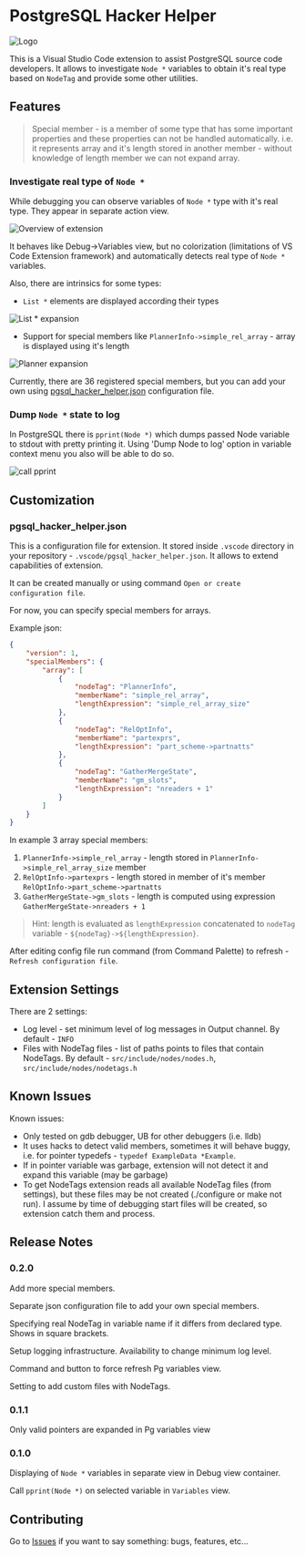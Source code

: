 # PostgreSQL Hacker Helper

![Logo](resources/logo.png)

This is a Visual Studio Code extension to assist PostgreSQL source code developers.
It allows to investigate `Node *` variables to obtain it's real type based on `NodeTag`
and provide some other utilities.

## Features

> Special member - is a member of some type that has some important properties and these properties can not be handled automatically.
> i.e. it represents array and it's length stored in another member - without knowledge of length member we can not expand array.

### Investigate real type of `Node *`

While debugging you can observe variables of `Node *` type with it's real type.
They appear in separate action view.

![Overview of extension](resources/overview.gif)

It behaves like Debug->Variables view, but no colorization (limitations of VS Code Extension framework) and automatically detects real type of `Node *` variables.

Also, there are intrinsics for some types:

- `List *` elements are displayed according their types

![List * expansion](resources/list.gif)

- Support for special members like `PlannerInfo->simple_rel_array` - array is displayed using it's length

![Planner expansion](resources/planner.gif)

Currently, there are 36 registered special members, but you can add your own using [pgsql_hacker_helper.json](#pgsql_hacker_helperjson) configuration file.

### Dump `Node *` state to log

In PostgreSQL there is `pprint(Node *)` which dumps passed Node variable to stdout with pretty printing it.
Using 'Dump Node to log' option in variable context menu you also will be able to do so.

![call pprint](resources/dump.gif)

## Customization

### pgsql_hacker_helper.json

This is a configuration file for extension.
It stored inside `.vscode` directory in your repository - `.vscode/pgsql_hacker_helper.json`.
It allows to extend capabilities of extension.

It can be created manually or using command `Open or create configuration file`.

For now, you can specify special members for arrays.

Example json:

```json
{
    "version": 1,
    "specialMembers": {
        "array": [
            {
                "nodeTag": "PlannerInfo",
                "memberName": "simple_rel_array",
                "lengthExpression": "simple_rel_array_size"
            },
            {
                "nodeTag": "RelOptInfo",
                "memberName": "partexprs",
                "lengthExpression": "part_scheme->partnatts"
            },
            {
                "nodeTag": "GatherMergeState",
                "memberName": "gm_slots",
                "lengthExpression": "nreaders + 1"
            }
        ]
    }
}
```

In example 3 array special members:

1. `PlannerInfo->simple_rel_array` - length stored in `PlannerInfo->simple_rel_array_size` member
2. `RelOptInfo->partexprs` - length stored in member of it's member `RelOptInfo->part_scheme->partnatts`
3. `GatherMergeState->gm_slots` - length is computed using expression `GatherMergeState->nreaders + 1`

> Hint: length is evaluated as `lengthExpression` concatenated to `nodeTag` variable - `${nodeTag}->${lengthExpression}`.

After editing config file run command (from Command Palette) to refresh - `Refresh configuration file`.

## Extension Settings

There are 2 settings:

- Log level - set minimum level of log messages in Output channel. By default - `INFO`
- Files with NodeTag files - list of paths points to files that contain NodeTags. By default - `src/include/nodes/nodes.h`, `src/include/nodes/nodetags.h`

## Known Issues

Known issues:

- Only tested on gdb debugger, UB for other debuggers (i.e. lldb)
- It uses hacks to detect valid members, sometimes it will behave buggy, i.e. for pointer typedefs - `typedef ExampleData *Example`.
- If in pointer variable was garbage, extension will not detect it and expand this variable (may be garbage)
- To get NodeTags extension reads all available NodeTag files (from settings), but
  these files may be not created (./configure or make not run). I assume by time
  of debugging start files will be created, so extension catch them and process.

## Release Notes

### 0.2.0

Add more special members.

Separate json configuration file to add your own special members.

Specifying real NodeTag in variable name if it differs from declared type. Shows in square brackets.

Setup logging infrastructure. Availability to change minimum log level.

Command and button to force refresh Pg variables view.

Setting to add custom files with NodeTags.

### 0.1.1

Only valid pointers are expanded in Pg variables view

### 0.1.0

Displaying of `Node *` variables in separate view in Debug view container.

Call `pprint(Node *)` on selected variable in `Variables` view.

## Contributing

Go to [Issues](https://github.com/ashenBlade/postgres-dev-helper/issues) if you want to say something: bugs, features, etc...
